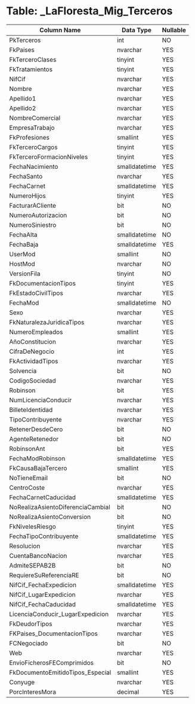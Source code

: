 # Table: _LaFloresta_Mig_Terceros

| Column Name | Data Type | Nullable |
|-------------|-----------|----------|
| PkTerceros | int | NO |
| FkPaises | nvarchar | YES |
| FkTerceroClases | tinyint | YES |
| FkTratamientos | tinyint | YES |
| NifCif | nvarchar | YES |
| Nombre | nvarchar | YES |
| Apellido1 | nvarchar | YES |
| Apellido2 | nvarchar | YES |
| NombreComercial | nvarchar | YES |
| EmpresaTrabajo | nvarchar | YES |
| FkProfesiones | smallint | YES |
| FkTerceroCargos | tinyint | YES |
| FkTerceroFormacionNiveles | tinyint | YES |
| FechaNacimiento | smalldatetime | YES |
| FechaSanto | nvarchar | YES |
| FechaCarnet | smalldatetime | YES |
| NumeroHijos | tinyint | YES |
| FacturarACliente | bit | NO |
| NumeroAutorizacion | bit | NO |
| NumeroSiniestro | bit | NO |
| FechaAlta | smalldatetime | NO |
| FechaBaja | smalldatetime | YES |
| UserMod | smallint | NO |
| HostMod | nvarchar | NO |
| VersionFila | tinyint | NO |
| FkDocumentacionTipos | tinyint | YES |
| FkEstadoCivilTipos | nvarchar | YES |
| FechaMod | smalldatetime | NO |
| Sexo | nvarchar | YES |
| FkNaturalezaJuridicaTipos | nvarchar | YES |
| NumeroEmpleados | smallint | YES |
| AñoConstitucion | nvarchar | YES |
| CifraDeNegocio | int | YES |
| FkActividadTipos | nvarchar | YES |
| Solvencia | bit | NO |
| CodigoSociedad | nvarchar | YES |
| Robinson | bit | YES |
| NumLicenciaConducir | nvarchar | YES |
| BilleteIdentidad | nvarchar | YES |
| TipoContribuyente | nvarchar | YES |
| RetenerDesdeCero | bit | NO |
| AgenteRetenedor | bit | NO |
| RobinsonAnt | bit | YES |
| FechaModRobinson | smalldatetime | YES |
| FkCausaBajaTercero | smallint | YES |
| NoTieneEmail | bit | NO |
| CentroCoste | nvarchar | YES |
| FechaCarnetCaducidad | smalldatetime | YES |
| NoRealizaAsientoDiferenciaCambial | bit | NO |
| NoRealizaAsientoConversion | bit | NO |
| FkNivelesRiesgo | tinyint | YES |
| FechaTipoContribuyente | smalldatetime | YES |
| Resolucion | nvarchar | YES |
| CuentaBancoNacion | nvarchar | YES |
| AdmiteSEPAB2B | bit | NO |
| RequiereSuReferenciaRE | bit | NO |
| NifCif_FechaExpedicion | smalldatetime | YES |
| NifCif_LugarExpedicion | nvarchar | YES |
| NifCif_FechaCaducidad | smalldatetime | YES |
| LicenciaConducir_LugarExpedicion | nvarchar | YES |
| FkDeudorTipos | nvarchar | YES |
| FKPaises_DocumentacionTipos | nvarchar | YES |
| FCNegociado | bit | NO |
| Web | nvarchar | YES |
| EnvioFicherosFEComprimidos | bit | NO |
| FkDocumentoEmitidoTipos_Especial | smallint | YES |
| Conyuge | nvarchar | YES |
| PorcInteresMora | decimal | YES |
